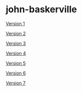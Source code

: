 john-baskerville
================
[Version 1](http://aineoh.github.io/john-baskerville/version-1.html)

[Version 2](http://aineoh.github.io/john-baskerville/version-2.html)

[Version 3](http://aineoh.github.io/john-baskerville/version-3.html)

[Version 4](http://aineoh.github.io/john-baskerville/version-4.html)

[Version 5](http://aineoh.github.io/john-baskerville/version-5.html)

[Version 6](http://aineoh.github.io/john-baskerville/version-6.html)

[Version 7](http://aineoh.github.io/john-baskerville/version-7.html)

